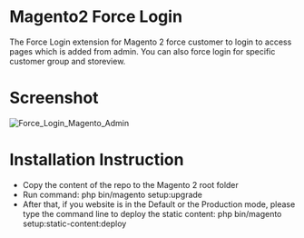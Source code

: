 # Magento2 Force Login

The Force Login extension for Magento 2 force customer to login to access pages which is added from admin.
You can also force login for specific customer group and storeview.
# Screenshot

<img src="https://image.ibb.co/eo0iAk/Force_Login_Magento_Admin.png" alt="Force_Login_Magento_Admin" border="0">

# Installation Instruction

- Copy the content of the repo to the Magento 2 root folder
- Run command: php bin/magento setup:upgrade
- After that, if you website is in the Default or the Production mode, please type the command line to deploy the static content: php bin/magento setup:static-content:deploy
